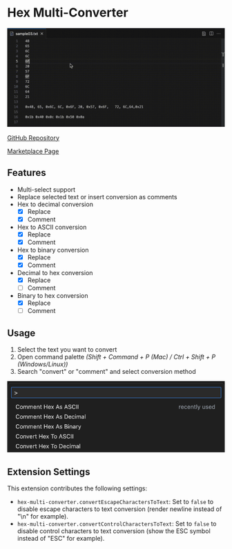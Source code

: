 # Hex Multi-Converter

![general usage screencast](screenshots/general01.gif)

[GitHub Repository](https://github.com/jesperjohansson/vscode-hex-multi-converter)

[Marketplace Page](https://marketplace.visualstudio.com/items?itemName=Jesper.vscode-hex-multi-converter)

## Features

- Multi-select support
- Replace selected text or insert conversion as comments
- Hex to decimal conversion
  - [x] Replace
  - [x] Comment
- Hex to ASCII conversion
  - [x] Replace
  - [x] Comment
- Hex to binary conversion
  - [x] Replace
  - [x] Comment
- Decimal to hex conversion
  - [x] Replace
  - [ ] Comment
- Binary to hex conversion
  - [x] Replace
  - [ ] Comment

## Usage

1. Select the text you want to convert
2. Open command palette _(Shift + Command + P (Mac) / Ctrl + Shift + P (Windows/Linux))_
3. Search "convert" or "comment" and select conversion method

![command palette](screenshots/command-palette02.png)

## Extension Settings

This extension contributes the following settings:

- `hex-multi-converter.convertEscapeCharactersToText`: Set to `false` to disable escape characters to text conversion (render newline instead of "\n" for example).
- `hex-multi-converter.convertControlCharactersToText`: Set to `false` to disable control characters to text conversion (show the ESC symbol instead of "ESC" for example).

<!-- ## Known Issues

Calling out known issues can help limit users opening duplicate issues against your extension. -->

